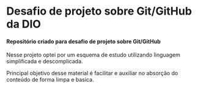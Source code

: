 # Desafio de projeto sobre Git/GitHub da DIO  
#### Repositório criado para desafio de projeto sobre Git/GitHub

Nesse projeto optei por um esquema de estudo utilizando linguagem simplificada e descomplicada.

Principal objetivo desse material é facilitar e auxiliar no absorção do conteúdo de forma limpa e basica. 

